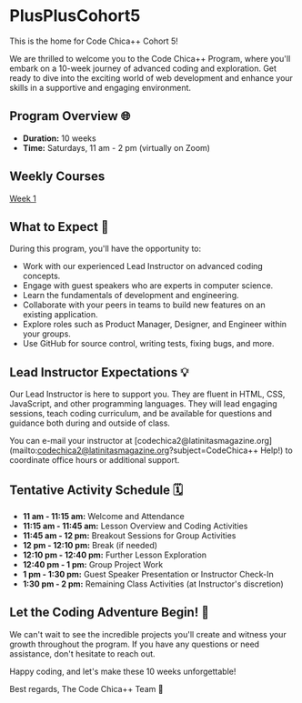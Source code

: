 # PlusPlusCohort5
This is the home for Code Chica++ Cohort 5!

We are thrilled to welcome you to the Code Chica++ Program, where you'll embark on a 10-week journey of advanced coding and exploration. Get ready to dive into the exciting world of web development and enhance your skills in a supportive and engaging environment.

## Program Overview 🌐

- **Duration:** 10 weeks
- **Time:** Saturdays, 11 am - 2 pm (virtually on Zoom)

## Weekly Courses

[Week 1](PlusPlusCohort5/Cohort5/Week1/index.html)

## What to Expect 🚧

During this program, you'll have the opportunity to:

- Work with our experienced Lead Instructor on advanced coding concepts.
- Engage with guest speakers who are experts in computer science.
- Learn the fundamentals of development and engineering.
- Collaborate with your peers in teams to build new features on an existing application.
- Explore roles such as Product Manager, Designer, and Engineer within your groups.
- Use GitHub for source control, writing tests, fixing bugs, and more.

## Lead Instructor Expectations 💡

Our Lead Instructor is here to support you. They are fluent in HTML, CSS, JavaScript, and other programming languages. They will lead engaging sessions, teach coding curriculum, and be available for questions and guidance both during and outside of class.

You can e-mail your instructor at [codechica2\@latinitasmagazine.org](mailto:codechica2@latinitasmagazine.org?subject=CodeChica++ Help!) to coordinate office hours or additional support.

## Tentative Activity Schedule 🗓️

- **11 am - 11:15 am:** Welcome and Attendance
- **11:15 am - 11:45 am:** Lesson Overview and Coding Activities
- **11:45 am - 12 pm:** Breakout Sessions for Group Activities
- **12 pm - 12:10 pm:** Break (if needed)
- **12:10 pm - 12:40 pm:** Further Lesson Exploration
- **12:40 pm - 1 pm:** Group Project Work
- **1 pm - 1:30 pm:** Guest Speaker Presentation or Instructor Check-In
- **1:30 pm - 2 pm:** Remaining Class Activities (at Instructor's discretion)

## Let the Coding Adventure Begin! 🚀

We can't wait to see the incredible projects you'll create and witness your growth throughout the program. If you have any questions or need assistance, don't hesitate to reach out.

Happy coding, and let's make these 10 weeks unforgettable!

Best regards,
The Code Chica++ Team 🌟